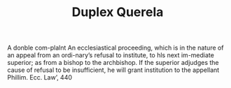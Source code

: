 ---
title: Duplex Querela
letter: D
permalink: "/definitions/bld-duplex-querela.html"
body: A donble com-plalnt An ecclesiastical proceeding, which is in the nature of
  an appeal from an ordi-nary’s refusal to institute, to hls next im-mediate superior;
  as from a bishop to the archbishop. If the superior adjudges the cause of refusal
  to be insufficient, he will grant institution to the appellant Phillim. Ecc. Law’,
  440
published_at: '2018-07-07'
source: Black's Law Dictionary 2nd Ed (1910)
layout: post
---